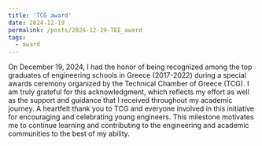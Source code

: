 ```yaml
---
title: 'TCG award'
date: 2024-12-19
permalink: /posts/2024-12-19-TEE_award
tags:
  - award
---
```


On December 19, 2024, I had the honor of being recognized among the top graduates of engineering schools in Greece (2017-2022) during a special awards ceremony organized by the Technical Chamber of Greece (TCG). I am truly grateful for this acknowledgment, which reflects my effort as well as the support and guidance that I received throughout my academic journey. A heartfelt thank you to TCG and everyone involved in this initiative for encouraging and celebrating young engineers. This milestone motivates me to continue learning and contributing to the engineering and academic communities to the best of my ability.
